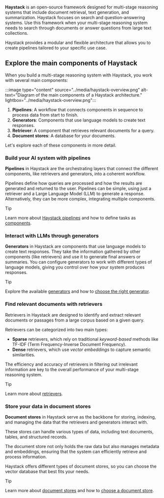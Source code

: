 **Haystack** is an open-source framework designed for multi-stage reasoning systems that include document retrieval, text generation, and summarization. Haystack focuses on search and question-answering systems. Use this framework when your multi-stage reasoning system needs to search through documents or answer questions from large text collections.

Haystack provides a modular and flexible architecture that allows you to create pipelines tailored to your specific use case.

## Explore the main components of Haystack

When you build a multi-stage reasoning system with Haystack, you work with several main components:

:::image type="content" source="../media/haystack-overview.png" alt-text="Diagram of the main components of a Haystack architecture." lightbox="../media/haystack-overview.png":::

1. **Pipelines**: A workflow that connects components in sequence to process data from start to finish.
1. **Generators**: Components that use language models to create text responses.
1. **Retriever**: A component that retrieves relevant documents for a query.
1. **Document stores**: A database for your documents.

Let's explore each of these components in more detail.

### Build your AI system with pipelines

**Pipelines** in Haystack are the orchestrating layers that connect the different components, like retrievers and generators, into a coherent workflow.

Pipelines define how queries are processed and how the results are generated and returned to the user. Pipelines can be simple, using just a retriever and a Large Language Model (LLM) to generate a response. Alternatively, they can be more complex, integrating multiple components.

> [!Tip]
> Learn more about [Haystack pipelines](https://docs.haystack.deepset.ai/docs/pipelines?azure-portal=true) and how to define tasks as [components](https://docs.haystack.deepset.ai/docs/components?azure-portal=true).

### Interact with LLMs through generators

**Generators** in Haystack are components that use language models to create text responses. They take the information gathered by other components (like retrievers) and use it to generate final answers or summaries. You can configure generators to work with different types of language models, giving you control over how your system produces responses.

> [!Tip]
> Explore the available [generators](https://docs.haystack.deepset.ai/docs/generators?azure-portal=true) and how to [choose the right generator](https://docs.haystack.deepset.ai/docs/choosing-the-right-generator?azure-portal=true).

### Find relevant documents with retrievers

Retrievers in Haystack are designed to identify and extract relevant documents or passages from a large corpus based on a given query.

Retrievers can be categorized into two main types:

- **Sparse** retrievers, which rely on traditional *keyword-based* methods like TF-IDF (Term Frequency-Inverse Document Frequency).
- **Dense** retrievers, which use *vector embeddings* to capture semantic similarities.

The efficiency and accuracy of retrievers in filtering out irrelevant information are key to the overall performance of your multi-stage reasoning system.

> [!Tip]
> Learn more about [retrievers](https://docs.haystack.deepset.ai/docs/retrievers?azure-portal=true).

### Store your data in document stores

**Document stores** in Haystack serve as the backbone for storing, indexing, and managing the data that the retrievers and generators interact with.

These stores can handle various types of data, including text documents, tables, and structured records.

The document store not only holds the raw data but also manages metadata and embeddings, ensuring that the system can efficiently retrieve and process information.

Haystack offers different types of document stores, so you can choose the vector database that best fits your needs.

> [!Tip]
> Learn more about [document stores](https://docs.haystack.deepset.ai/docs/document-store?azure-portal=true) and how to [choose a document store](https://docs.haystack.deepset.ai/docs/choosing-a-document-store?azure-portal=true).
